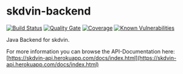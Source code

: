 # skdvin-backend

[![Build Status](https://travis-ci.org/skyYaga/skdvin-backend.svg?branch=master)](https://travis-ci.org/skyYaga/skdvin-backend)
[![Quality Gate](https://sonarcloud.io/api/project_badges/measure?project=in.skdv%3Askdvin-backend&metric=alert_status)](https://sonarcloud.io/dashboard/index/in.skdv:skdvin-backend)
[![Coverage](https://sonarcloud.io/api/project_badges/measure?project=in.skdv%3Askdvin-backend&metric=coverage)](https://sonarcloud.io/dashboard/index/in.skdv:skdvin-backend)
[![Known Vulnerabilities](https://snyk.io/test/github/skyYaga/skdvin-backend/badge.svg)](https://snyk.io/test/github/skyYaga/skdvin-backend)

Java Backend for skdvin.

For more information you can browse the API-Documentation here: [https://skdvin-api.herokuapp.com/docs/index.html](https://skdvin-api.herokuapp.com/docs/index.html)